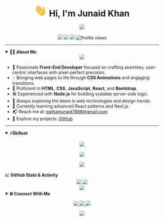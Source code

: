 
<h1 align="center"> <img src="https://raw.githubusercontent.com/ABSphreak/ABSphreak/master/gifs/Hi.gif" height="40"/> Hi, I'm Junaid Khan </h1> <p align="center"> <img src="https://readme-typing-svg.demolab.com?font=Fira+Code&pause=800&color=F7A41D&center=true&vCenter=true&width=600&lines=Front-End+Developer+%7C+React+Enthusiast;Crafting+beautiful%2C+interactive+UIs;Turning+ideas+into+digital+experiences;Let's+build+something+amazing+!" /> </p>
<p align="center"> <img src="https://img.shields.io/badge/Focus-Frontend%20Development-blueviolet?style=for-the-badge" /> <img src="https://img.shields.io/badge/Stack-React%20%7C%20Node.js-yellowgreen?style=for-the-badge" /> <img src="https://img.shields.io/badge/Tools-Git%2C%20VSCode%2C%20AI-orange?style=for-the-badge" /> <img src="https://komarev.com/ghpvc/?username=junaidkhan1723&style=for-the-badge&color=brightgreen" alt="Profile views" /> </p>
<hr/>
<details open> <summary><b>👨‍💻 About Me</b></summary> <div align="center"> <img src="https://media.giphy.com/media/qgQUggAC3Pfv687qPC/giphy.gif" width="350" /> </div> <ul> <li>🎨 Passionate <b>Front-End Developer</b> focused on crafting seamless, user-centric interfaces with pixel-perfect precision.</li> <li>💡 Bringing web pages to life through <b>CSS Animations</b> and engaging transitions.</li> <li>🔧 Proficient in <b>HTML</b>, <b>CSS</b>, <b>JavaScript</b>, <b>React</b>, and <b>Bootstrap</b>.</li> <li>🛠️ Experienced with <b>Node.js</b> for building scalable server-side logic.</li> <li>🚀 Always exploring the latest in web technologies and design trends.</li> <li>🌱 Currently learning advanced React patterns and Next.js.</li> <li>📬 Reach me at: <a href="mailto:pathanjunaid7888@gmail.com">pathanjunaid7888@gmail.com</a></li> <li>📁 Explore my projects: <a href="https://github.com/junaidkhan1723">GitHub</a></li> </ul> </details>
<hr/>
<details open> <summary><b>⚡Skillset</b></summary> <p align="center"> <img src="https://skillicons.dev/icons?i=html,css,js,react,nodejs,bootstrap,git,github,vscode,figma,ai" /> </p> <p align="center"> <img src="https://readme-typing-svg.demolab.com?font=Fira+Code&pause=800&color=1ABC9C&center=true&vCenter=true&width=600&lines=HTML5+%7C+CSS3+%7C+JavaScript;React+%7C+Bootstrap+%7C+CSS+Animations;Node.js+%7C+Git+%7C+VSCode+%7C+AI+Tools" /> </p> <p align="center"> <img src="https://media.giphy.com/media/du3J3cXyzhj75IOgvA/giphy.gif" width="200"/> </p> </details
<details open> <summary><b>📈 GitHub Stats & Activity</b></summary> <div align="center"> <img src="https://github-readme-stats.vercel.app/api?username=junaidkhan1723&show_icons=true&theme=radical&hide_border=true" height="180"/> <img src="https://github-readme-streak-stats.herokuapp.com/?user=junaidkhan1723&theme=radical&hide_border=true" height="180"/> </div> <div align="center"> <img src="https://github-readme-stats.vercel.app/api/top-langs/?username=junaidkhan1723&langs_count=8&theme=radical&layout=compact&hide_border=true" height="130"/> </div> </details>
<details open> <summary><b>🌐 Connect With Me</b></summary> <p align="center"> <a href="https://www.linkedin.com/in/junaidkhan1723" target="_blank"> <img src="https://img.shields.io/badge/LinkedIn-0A66C2?logo=linkedin&logoColor=white&style=for-the-badge" /> </a> <a href="mailto:pathanjunaid7888@gmail.com"> <img src="https://img.shields.io/badge/Email-D14836?logo=gmail&logoColor=white&style=for-the-badge" /> </a> <a href="https://github.com/junaidkhan1723"> <img src="https://img.shields.io/badge/GitHub-181717?logo=github&logoColor=white&style=for-the-badge" /> </a> </p> </details>
<p align="center"> <img src="https://capsule-render.vercel.app/api?type=waving&color=0:91EAE4,100:7F7FD5&height=120&section=footer"/> </p>


